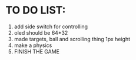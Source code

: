 # TO DO LIST:
1. add side switch for controlling
2. oled should be 64*32
3. made targets, ball and scrolling thing 1px height
4. make a physics
5. FINISH THE GAME
